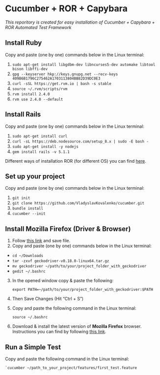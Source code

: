 # Cucumber + ROR + Capybara

*This reporitory is created for easy installation of Cucumber + Capybara + ROR Automated Test Framework*

## Install Ruby

Copy and paste (one by one) commands below in the Linux terminal:

1. `sudo apt-get install libgdbm-dev libncurses5-dev automake libtool bison libffi-dev`
2. `gpg --keyserver hkp://keys.gnupg.net --recv-keys 409B6B1796C275462A1703113804BB82D39DC0E3`
3. `curl -sSL https://get.rvm.io | bash -s stable`
4. `source ~/.rvm/scripts/rvm`
5. `rvm install 2.4.0`
6. `rvm use 2.4.0 --default`

## Install Rails

Copy and paste (one by one) commands below in the Linux terminal:

1. `sudo apt-get install curl`
2. `curl -sL https://deb.nodesource.com/setup_8.x | sudo -E bash -`
3. `sudo apt-get install -y nodejs`
4. `gem install rails -v 5.1.1`

Different ways of installation ROR (for different OS) you can find [here](https://gorails.com/setup/ubuntu/15.04).


## Set up your project

Copy and paste (one by one) commands below in the Linux terminal:

1. `git init`
2. `git clone https://github.com/VladyslavKovalenko/cucumber.git`
3. `bundle install`
4. `cucumber --init`



## Install Mozilla Firefox (Driver & Browser)

1. Follow [this link](geckodriver-v0.18.0-linux64.tar.gz) and save file.
2. Copy and paste (one by one) commands below in the Linux terminal:

* `cd ~/Downloads`
* `tar -zxvf geckodriver-v0.18.0-linux64.tar.gz`
* `mv geckodriver ~/path/to/your/project_folder_with_geckodriver`
* `gedit ~/.bashrc`


3. In the opened window copy & paste the following:

    `export PATH=~/path/to/your/project_folder_with_geckodriver:$PATH`
    
    
4. Then Save Changes (Hit “Ctrl + S”)
5. Copy and paste the following command in the Linux terminal:

    `source ~/.bashrc`


6. Download & install the latest version of **Mozilla Firefox** browser. Instructions you can find by following [this link](http://libre-software.net/how-to-install-firefox-on-ubuntu-linux-mint/).

## Run a Simple Test

Copy and paste the following command in the Linux terminal:

    `cucumber ~/path_to_your_project/features/first_test.feature
